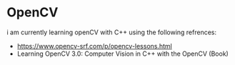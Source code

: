 # OpenCV
i am currently learning openCV with C++ using the following refrences:
- https://www.opencv-srf.com/p/opencv-lessons.html
- Learning OpenCV 3.0: Computer Vision in C++ with the OpenCV (Book) 

